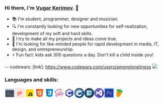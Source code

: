 ### **Hi there, i'm [Vugar Kerimov](https://vugarkerimov.ru). 👋**

<!-- Top facts about me -->
- 📚 I'm student, programmer, designer and musician. 
- 🔍 I'm constantly looking for new opportunities for self-realization, development of my soft and hard skills.
- 🚀 I try to make all my projects and ideas come true.
- 🌠 I'm looking for like-minded people for rapid development in media, IT, design, and entrepreneurship.
- ⚡ Fun fact: kids ask 300 questions a day. Don't kill a child inside you!

-- codewars: [link]: https://www.codewars.com/users/amongloneliness
<img src="https://www.codewars.com/users/amongloneliness/badges/large">

<!-- Icons of languages and programs -->
### Languages and skills:

<img align="left" alt="bash" width="32px" src="./icons/bash.png">
<img align="left" alt="git" width="32px" src="./icons/git.png">
<img align="left" alt="javascript" width="32px" src="./icons/javascript.png">
<img align="left" alt="html" width="32px" src="./icons/html.png">
<img align="left" alt="css" width="32px" src="./icons/css.png">
<img align="left" alt="sass" width="32px" src="./icons/sass.png">
<img align="left" alt="c" width="32px" src="./icons/pngegg.png">
<img align="left" alt="c++" width="32px" src="./icons/c++.png">
<img align="left" alt="csharp" width="32px" src="./icons/csharp.png">
<img align="left" alt="visualstudio" width="32px" src="./icons/visualstudio.png">
<img align="left" alt="photoshop" width="32px" src="./icons/photoshop.png">
<img align="left" alt="fruityloops" width="32px" src="./icons/fruityloops.png">

